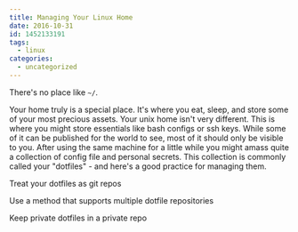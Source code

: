 ```yaml
---
title: Managing Your Linux Home
date: 2016-10-31
id: 1452133191
tags:
  - linux
categories:
  - uncategorized
---
```

There's no place like `~/`. 

Your home truly is a special place. It's where you eat, sleep, and store some of your most precious assets. Your unix home isn't very different. This is where you might store essentials like bash configs or ssh keys. While some of it can be published for the world to see, most of it should only be visible to you. After using the same machine for a little while you might amass quite a collection of config file and personal secrets. This collection is commonly called your "dotfiles" - and here's a good practice for managing them.

<!-- more -->

Treat your dotfiles as git repos

Use a method that supports multiple dotfile repositories

Keep private dotfiles in a private repo